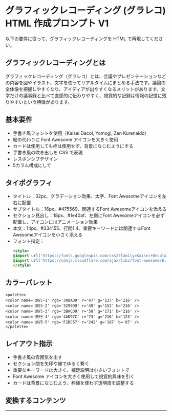 # グラフィックレコーディング (グラレコ) HTML 作成プロンプト V1

以下の要件に従って、グラフィックレコーディングを HTML で再現してください。

## グラフィックレコーディングとは

グラフィックレコーディング（グラレコ）とは、会議やプレゼンテーションなどの内容を図やイラスト、文字を使ってリアルタイムにまとめる手法です。議論の全体像を把握しやすくなり、アイディアが出やすくなるメリットがあります。文字だけの議事録と比べて直感的に伝わりやすく、視覚的な記録は情報の記憶に残りやすいという特徴があります。

## 基本要件

- 手書き風フォントを使用（Kaisei Decol, Yomogi, Zen Kurenaido）
- 絵の代わりに Font Awesome アイコンを大きく使用
- カードは使用しても枠は使用せず、背景になじむようにする
- 手書き風の吹き出しを CSS で表現
- レスポンシブデザイン
- 5カラム構成にして

## タイポグラフィ
  - タイトル：32px、グラデーション効果、太字、Font Awesomeアイコンを左右に配置
  - サブタイトル：16px、#475569、関連するFont Awesomeアイコンを添える
  - セクション見出し：18px、#1e40af、左側にFont Awesomeアイコンを必ず配置し、アイコンにはアニメーション効果
  - 本文：14px、#334155、行間1.4、重要キーワードには関連するFont Awesomeアイコンを小さく添える
  - フォント指定：
    ```html
    <style>
    @import url('https://fonts.googleapis.com/css2?family=Kaisei+Decol&family=Yomogi&family=Zen+Kurenaido&display=swap');
    @import url('https://cdnjs.cloudflare.com/ajax/libs/font-awesome/6.4.0/css/all.min.css');
    </style>
    ```

## カラーパレット

```
<palette>
<color name='旅行-1' rgb='308AD9' r='47' g='137' b='216' />
<color name='旅行-2' rgb='3299D9' r='49' g='152' b='216' />
<color name='旅行-3' rgb='3BACD9' r='58' g='171' b='216' />
<color name='旅行-4' rgb='4AD97C' r='73' g='216' b='123' />
<color name='旅行-5' rgb='F2BC57' r='242' g='187' b='87' />
</palette>
```

## レイアウト指示

- 手書き風の雰囲気を出す
- セクション間を矢印や線でゆるく繋ぐ
- 重要なキーワードは大きく、補足説明は小さいフォントで
- Font Awesome アイコンを大きく使用して視覚的興味を引く
- カードは背景になじむよう、枠線を使わず透明度を調整する


## 変換するコンテンツ

----

